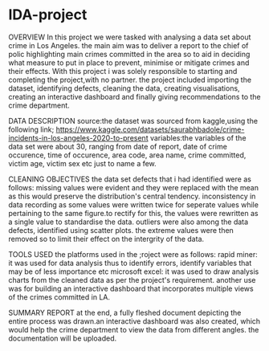 # IDA-project

OVERVIEW
In this project we were tasked with analysing a data set about crime in Los Angeles. the main aim was to deliver a report to the chief of polic highlighting main crimes committed in the area so to aid in deciding what measure to put in place to prevent, minimise or mitigate crimes and their effects. With this project i was solely responsible to starting and completing the project,with no partner. the project included importing the dataset, identifying defects, cleaning the data, creating visualisations, creating an interactive dashboard and finally giving recommendations to the crime department.

DATA DESCRIPTION
source:the dataset was sourced from kaggle,using the following link; https://www.kaggle.com/datasets/saurabhbadole/crime-incidents-in-los-angeles-2020-to-present
variables:the variables of the data set were about 30, ranging from date of report, date of crime occurence, time of occurence, area code, area name, crime committed, victim age, victim sex etc just to name a few. 

CLEANING OBJECTIVES
the data set defects that i had identified were as follows:
missing values were evident and they were replaced with the mean as this would preserve the distribution's central tendency.
inconsistency in data recording as some values were written twice for seperate values while pertaining to the same figure.to rectify for this, the values were rewritten as a single value to standardise the data.
outliers were also among the data defects, identified using scatter plots. the extreme values were then removed so to limit their effect on the intergrity of the data.

TOOLS USED
the platforms used in the ;roject were as follows:
rapid miner: it was used for data analysis thus to identify errors, identify variables that may be of less importance etc
microsoft excel: it was used to draw analysis charts from the cleaned data as per the project's requirement. another use was for building an interactive dashboard that incorporates multiple views of the crimes committed in LA.

SUMMARY REPORT
at the end, a fully fleshed document depicting the entire process was drawn.an interactive dashboard was also created, which would help the crime department to view the data from different angles. the documentation will be uploaded.
